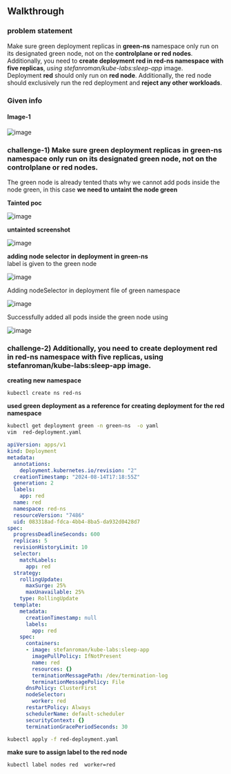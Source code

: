 ## Walkthrough   

### problem statement  
Make sure green deployment replicas in **green-ns** namespace only run on its designated green node, not on the **controlplane or red nodes**. </br> 
Additionally, you need to **create deployment red in red-ns namespace with five replicas**, _using stefanroman/kube-labs:sleep-app_ image. </br>
Deployment **red** should only run on **red node**. Additionally, the red node should exclusively run the red deployment and **reject any other workloads**. </br>   

### Given info   
#### Image-1  
![image](https://github.com/user-attachments/assets/54a9c807-01bd-4717-9a29-cf238e2f0722)


### challenge-1) Make sure green deployment replicas in green-ns namespace only run on its designated green node, not on the controlplane or red nodes.   
The green node is already tented thats why we cannot add pods inside the node green, in this case **we need to untaint the node green**

__Tainted poc__

![image](https://github.com/user-attachments/assets/93a661b4-6217-4cf7-818c-c3f63f4e77c1)  

__untainted screenshot__  

![image](https://github.com/user-attachments/assets/94ba9528-3ab5-4b53-a95f-77ec030f5ea2)   

__adding node selector in deployment in green-ns__   
label  is given  to the green node  </br>   

![image](https://github.com/user-attachments/assets/5859efba-fcdb-4910-be4a-cc486037c242)   

Adding nodeSelector in  deployment file of green namespace  

![image](https://github.com/user-attachments/assets/36cc7b9f-fa24-45cc-a3fb-37f040f677d2)

Successfully added all pods inside the green node using 

![image](https://github.com/user-attachments/assets/8aade13d-ed7a-46b1-824b-7b26c6db7274)


### challenge-2) Additionally, you need to create deployment red in red-ns namespace with five replicas, using stefanroman/kube-labs:sleep-app image.   

__creating new namespace__  
```
kubectl create ns red-ns
```
__used green deployment as a reference for creating deployment for the red namespace__  

```bash
kubectl get deployment green -n green-ns  -o yaml
vim  red-deployment.yaml  
```

```yaml
apiVersion: apps/v1
kind: Deployment
metadata:
  annotations:
    deployment.kubernetes.io/revision: "2"
  creationTimestamp: "2024-08-14T17:18:55Z"
  generation: 2
  labels:
    app: red
  name: red
  namespace: red-ns
  resourceVersion: "7486"
  uid: 083318ad-fdca-4bb4-8ba5-da932d0428d7
spec:
  progressDeadlineSeconds: 600
  replicas: 5
  revisionHistoryLimit: 10
  selector:
    matchLabels:
      app: red
  strategy:
    rollingUpdate:
      maxSurge: 25%
      maxUnavailable: 25%
    type: RollingUpdate
  template:
    metadata:
      creationTimestamp: null
      labels:
        app: red
    spec:
      containers:
      - image: stefanroman/kube-labs:sleep-app
        imagePullPolicy: IfNotPresent
        name: red
        resources: {}
        terminationMessagePath: /dev/termination-log
        terminationMessagePolicy: File
      dnsPolicy: ClusterFirst
      nodeSelector:
        worker: red
      restartPolicy: Always
      schedulerName: default-scheduler
      securityContext: {}
      terminationGracePeriodSeconds: 30
```  

```bash
kubectl apply -f red-deployment.yaml
```  

__make sure to assign label to the red node__  

```
kubectl label nodes red  worker=red
```







